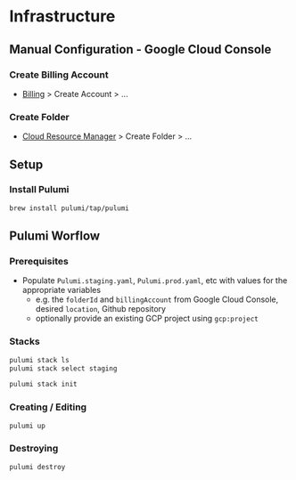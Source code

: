 # Infrastructure

## Manual Configuration - Google Cloud Console

### Create Billing Account

- [Billing](https://console.cloud.google.com/billing) > Create Account > ...

### Create Folder

- [Cloud Resource Manager](https://console.cloud.google.com/cloud-resourceManager) > Create Folder > ...

## Setup

### Install Pulumi

```bash
brew install pulumi/tap/pulumi
```

## Pulumi Worflow

### Prerequisites

- Populate `Pulumi.staging.yaml`, `Pulumi.prod.yaml`, etc with values for the appropriate variables
  - e.g. the `folderId` and `billingAccount` from Google Cloud Console, desired `location`, Github repository
  - optionally provide an existing GCP project using `gcp:project`

### Stacks

```bash
pulumi stack ls
pulumi stack select staging
```

```bash
pulumi stack init
```

### Creating / Editing

```bash
pulumi up
```

### Destroying

```bash
pulumi destroy
```
